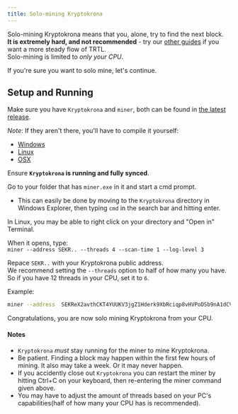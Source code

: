 ```yaml
---
title: Solo-mining Kryptokrona
---
```


Solo-mining Kryptokrona means that you, alone, try to find the next block.  
**It is extremely hard, and not recommended** - try our [other guides](/guides/mining/Mining) if you want a more steady flow of TRTL.  
Solo-mining is limited to *only your CPU*.

If you're sure you want to solo mine, let's continue.

## Setup and Running

Make sure you have  `Kryptokrona` and `miner`, both can be found in [the latest release](https://github.com/kryptokrona/kryptokrona/releases).    

*Note*: If they aren't there, you'll have to compile it yourself:

* [Windows](https://kryptokrona.se/Kryptokrona-win.zip)
* [Linux](https://kryptokrona.se/Kryptokrona-linux.zip)
* [OSX](https://kryptokrona.se/Kryptokrona-mac.zip)

Ensure **`Kryptokrona` is running and fully synced**.

Go to your folder that has `miner.exe` in it and start a cmd prompt.  

- This can easily be done by moving to the `Kryptokrona` directory in Windows Explorer, then typing `cmd` in the search bar and hitting enter.


In Linux, you may be able to right click on your directory and "Open in" Terminal.


When it opens, type:  
`miner --address SEKR.. --threads 4 --scan-time 1 --log-level 3`

Repace `SEKR..` with your Kryptokrona public address.  
We recommend setting the `--threads` option to half of how many you have. So if you have 12 threads in your CPU, set it to `6`.  

Example:  
```bash
miner --address  SEKReX2avthCKT4YUUKV3jgZ1Hderk9XbRciqp8vHVPoDSb9nA1dCV86Jia3TkD4jWgfxeh1AEYV3DKEAesSb7mSAvNqf6cB6kR --threads 4 --scan-time 1 --log-level 3
```

Congratulations, you are now solo mining Kryptokrona from your CPU.

#### Notes

* `Kryptokrona` *must* stay running for the miner to mine Kryptokrona.  
* Be patient. Finding a block may happen within the first few hours of mining. It also may take a week. Or it may never happen.  
* If you accidently close out `Kryptokrona` you can restart the miner by hitting Ctrl+C on your keyboard, then re-entering the miner command given above.  
* You may have to adjust the amount of threads based on your PC's capabilities(half of how many your CPU has is recommended).
